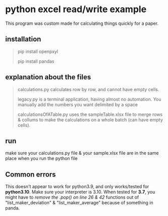 # python excel read/write example

This program was custom made for calculating things quickly for a paper.

## installation
>pip install openpxyl
>
>pip install pandas

## explanation about the files
>calculations.py calculates row by row, and cannot have empty cells.
>
>legacy.py is a terminal application, having almost no automation. You manually add the numbers you want delimited by a space
>
>calculationsOfATable.py uses the sampleTable.xlsx file to merge rows & collums to make the calculations on a whole batch (can have empty cells).



## run
make sure your calculations.py file & your sample.xlsx file are in the same place when you run the python file

## Common errors
This doesn't appear to work for python3.9, and only works/tested for **python3.10**. Make sure your interpreter is 3.10.
When tested for **3.7**, you might have to *remove the .pop() on line 26 & 42* functions out of "list_maker_deviation" & "list_maker_average" because of something in panda.